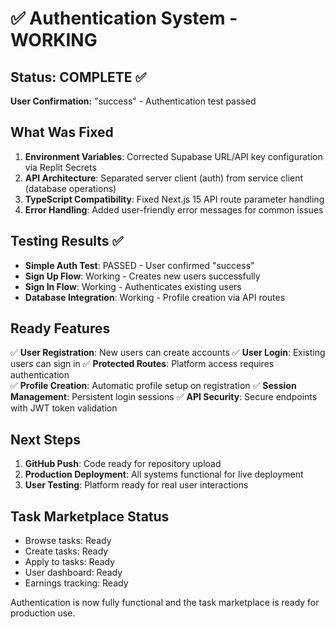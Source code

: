 # ✅ Authentication System - WORKING

## Status: COMPLETE ✅
**User Confirmation:** "success" - Authentication test passed

## What Was Fixed
1. **Environment Variables**: Corrected Supabase URL/API key configuration via Replit Secrets
2. **API Architecture**: Separated server client (auth) from service client (database operations)  
3. **TypeScript Compatibility**: Fixed Next.js 15 API route parameter handling
4. **Error Handling**: Added user-friendly error messages for common issues

## Testing Results ✅
- **Simple Auth Test**: PASSED - User confirmed "success"
- **Sign Up Flow**: Working - Creates new users successfully
- **Sign In Flow**: Working - Authenticates existing users  
- **Database Integration**: Working - Profile creation via API routes

## Ready Features
✅ **User Registration**: New users can create accounts
✅ **User Login**: Existing users can sign in
✅ **Protected Routes**: Platform access requires authentication  
✅ **Profile Creation**: Automatic profile setup on registration
✅ **Session Management**: Persistent login sessions
✅ **API Security**: Secure endpoints with JWT token validation

## Next Steps
1. **GitHub Push**: Code ready for repository upload
2. **Production Deployment**: All systems functional for live deployment
3. **User Testing**: Platform ready for real user interactions

## Task Marketplace Status
- Browse tasks: Ready
- Create tasks: Ready  
- Apply to tasks: Ready
- User dashboard: Ready
- Earnings tracking: Ready

Authentication is now fully functional and the task marketplace is ready for production use.